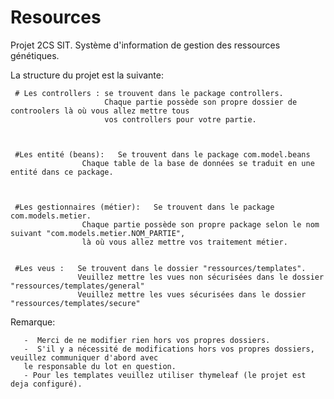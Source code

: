 # Resources
Projet 2CS SIT. Système d'information de gestion des ressources génétiques. 


La structure du projet est la suivante: 


     # Les controllers : se trouvent dans le package controllers. 
                         Chaque partie possède son propre dossier de controolers là où vous allez mettre tous
                         vos controllers pour votre partie. 
                 
                         
                         
     #Les entité (beans):   Se trouvent dans le package com.model.beans
                    Chaque table de la base de données se traduit en une entité dans ce package. 
                    
                    
                    
     #Les gestionnaires (métier):   Se trouvent dans le package com.models.metier.
                    Chaque partie possède son propre package selon le nom suivant "com.models.metier.NOM_PARTIE",
                    là où vous allez mettre vos traitement métier. 
                    
                    
     #Les veus :   Se trouvent dans le dossier "ressources/templates". 
                   Veuillez mettre les vues non sécurisées dans le dossier "ressources/templates/general"
                   Veuillez mettre les vues sécurisées dans le dossier "ressources/templates/secure"



Remarque: 

       -  Merci de ne modifier rien hors vos propres dossiers. 
       -  S'il y a nécessité de modifications hors vos propres dossiers, veuillez communiquer d'abord avec
       le responsable du lot en question. 
       - Pour les templates veuillez utiliser thymeleaf (le projet est deja configuré). 
       

